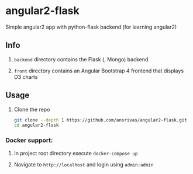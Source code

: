 # angular2-flask

Simple angular2 app with python-flask backend (for learning angular2)

## Info

1.  `backend` directory contains the Flask (, Mongo) backend 

2.  `front` directory contains an Angular Bootstrap 4 frontend that displays D3 charts 

## Usage

1.  Clone the repo

    ```bash
    git clone --depth 1 https://github.com/ansrivas/angular2-flask.git
    cd angular2-flask
    ```

### Docker support:

1. In project root directory execute `docker-compose up`

2. Navigate to `http://localhost` and login using `admin:admin`  
